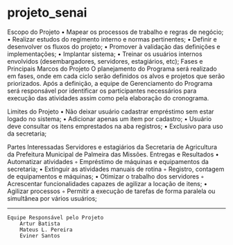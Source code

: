 # projeto_senai

 Escopo do Projeto
• Mapear os processos de trabalho e regras de negócio;
• Realizar estudos do regimento interno e normas pertinentes;
• Definir e desenvolver os fluxos do projeto;
• Promover à validação das definições e implementações;
• Implantar sistema;
• Treinar os usuários internos envolvidos (desembargadores, servidores, estagiários, etc);
Fases e Principais Marcos do Projeto
O planejamento do Programa será realizado em fases, onde em cada ciclo serão definidos os
alvos e projetos que serão priorizados. Após a definição, a equipe de Gerenciamento do Programa
será responsável por identificar os participantes necessários para execução das atividades assim
como pela elaboração do cronograma.

Limites do Projeto
• Não deixar usuário cadastrar empréstimo sem estar logado no sistema;
• Adicionar apenas um item por cadastro;
• Usuário deve consultar os itens emprestados na aba registros;
• Exclusivo para uso da secretaria;

Partes Interessadas
Servidores e estagiários da Secretaria de Agricultura da Prefeitura Municipal de Palmeira
das Missões.
Entregas e Resultados
• Automatizar atividades
	◦ Empréstimo de máquinas e equipamentos da secretaria;
• Extinguir as atividades manuais de rotina
	◦ Registro, contagem de equipamentos e máquinas;
• Otimizar o trabalho dos servidores
	◦ Acrescentar funcionalidades capazes de agilizar a locação de itens;
• Agilizar processos
	◦ Permitir a execução de tarefas de forma paralela ou simultânea por vários usuários;
____________________________________
	Equipe Responsável pelo Projeto
		Artur Batista
		Mateus L. Pereira
		Eviner Santos